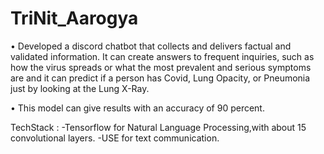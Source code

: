 # TriNit_Aarogya
• Developed a discord chatbot that collects and delivers factual and validated information. It can create answers to
frequent inquiries, such as how the virus spreads or what the most prevalent and serious symptoms are and it can
predict if a person has Covid, Lung Opacity, or Pneumonia just by looking at the Lung X-Ray.

• This model can give results with an accuracy of 90 percent.

TechStack :
-Tensorflow for Natural Language Processing,with about 15 convolutional layers. 
-USE for text communication.


